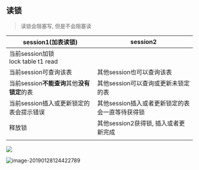## 读锁

> 读锁会阻塞写, 但是不会阻塞读

| session1(加表读锁)                          | session2                                        |
| ------------------------------------------- | ----------------------------------------------- |
| 当前session加锁<br />lock table t1 read     |                                                 |
| 当前session可查询该表                       | 其他session也可以查询该表                       |
| 当前session**不能查询**其他**没有锁定**的表 | 其他session可以查询或更新未锁定的表             |
| 当前session插入或更新锁定的表会提示错误     | 其他session插入或者更新锁定的表会一直等待获得锁 |
| 释放锁                                      | 其他session2获得锁, 插入或者更新完成            |
|                                             |                                                 |

![](https://ws1.sinaimg.cn/large/006tNc79ly1fzm13vn4u6j30ks0h6gmp.jpg)



![image-20190128124422789](https://ws4.sinaimg.cn/large/006tNc79ly1fzm77v2t2lj30sl0dwn0m.jpg)